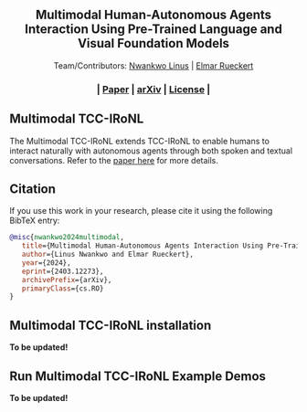 <p align="center">

  <h2 align="center">Multimodal Human-Autonomous Agents Interaction Using Pre-Trained Language and Visual Foundation Models</h2>
  <p align="center">
      Team/Contributors:  <a href="https://cps.unileoben.ac.at/m-sc-linus-nwankwo/">Nwankwo Linus</a> | <a href="https://cps.unileoben.ac.at/prof-elmar-rueckert/">Elmar Rueckert</a>
  </p>
  
<p align="center">
  <h3 align="center"> | <a href="https://human-llm-interaction.github.io/workshop/hri24/papers/hllmi24_paper_5.pdf">Paper</a> | <a href="https://arxiv.org/abs/2403.12273">arXiv</a> | <a href="https://creativecommons.org/licenses/by/4.0/">License</a> | </h3>
  <div align="center"></div>
</p>

## Multimodal TCC-IRoNL
The Multimodal TCC-IRoNL extends TCC-IRoNL to enable humans to interact naturally with autonomous agents through both spoken and textual conversations. Refer to the [paper here](https://human-llm-interaction.github.io/workshop/hri24/papers/hllmi24_paper_5.pdf) for more details.

## Citation
If you use this work in your research, please cite it using the following BibTeX entry:
```bibtex
@misc{nwankwo2024multimodal,
   title={Multimodal Human-Autonomous Agents Interaction Using Pre-Trained Language and Visual Foundation Models}, 
   author={Linus Nwankwo and Elmar Rueckert},
   year={2024},
   eprint={2403.12273},
   archivePrefix={arXiv},
   primaryClass={cs.RO}
}
```

## Multimodal TCC-IRoNL installation

**To be updated!**

## Run Multimodal TCC-IRoNL Example Demos

**To be updated!**


